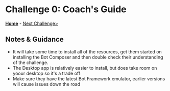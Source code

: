 # Challenge 0: Coach's Guide

**[Home](../readme.md)** - [Next Challenge>](./Solution-1.md)

## Notes & Guidance
- It will take some time to install all of the resources, get them started on installing the Bot Composer and then double check their understanding of the challenge.
- The Desktop app is relatively easier to install, but does take room on yoour desktop so it's a trade off
- Make sure they have the latest Bot Framework emulator, earlier versions will cause issues down the road

